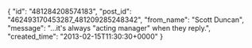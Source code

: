  {
   "id": "481284208574183",
   "post_id": "462493170453287_481209285248342",
   "from_name": "Scott Duncan",
   "message": "...it's always \"acting manager\" when they reply.",
   "created_time": "2013-02-15T11:30:30+0000"
 }
